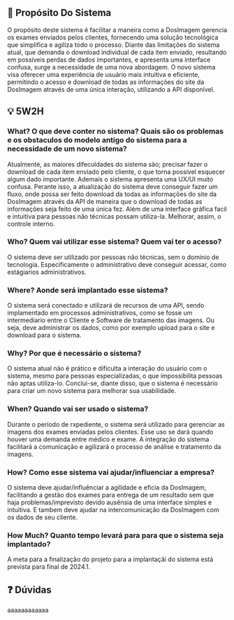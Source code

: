## 📄 Propósito Do Sistema
  O propósito deste sistema é facilitar a maneira como a DosImagem gerencia os exames enviados pelos clientes, fornecendo uma solução tecnológica que simplifica e agiliza todo o processo. Diante das limitações do sistema atual, que demanda o download individual de cada item enviado, resultando em possíveis perdas de dados importantes, e apresenta uma interface confusa, surge a necessidade de uma nova abordagem. O novo sistema visa oferecer uma experiência de usuário mais intuitiva e eficiente, permitindo o acesso e download de todas as informações do site da DosImagem através de uma única interação, utilizando a API disponível.

## 💡 5W2H
### What? O que deve conter no sistema? Quais são os problemas e os obstaculos do modelo antigo do sistema para a necessidade de um novo sistema?
  Atualmente, as maiores difeculdades do sistema são; precisar fazer o download de cada item enviado pelo cliente, o que torna possivel esquecer algum dado importante. Ademais o sistema apresenta uma UX/UI muito confusa. Perante isso, a atualização do sistema deve conseguir fazer um fluxo, onde possa ser feito download da todas as informações do site da DosImagem através da API de maneira que o download de todas as informações seja feito de uma única fez. Além de uma interface gráfica facíl e intuitiva para pessoas não técnicas possam utiliza-la. Melhorar, assim, o controle interno.

### Who? Quem vai utilizar esse sistema? Quem vai ter o acesso?
  O sistema deve ser utilizado por pessoas não técnicas, sem o dominio de tecnologia. Especificamente o administrativo deve conseguir acessar, como estágiarios administrativos.

### Where?  Aonde será implantado esse sistema?
  O sistema será conectado e utilizará de recursos de uma API, sendo implamentado em processos administrativos, como se fosse um intermediario entre o Cliente e Software de tratamento das imagens. Ou seja, deve administrar os dados, como por exemplo upload para o site e download para o sistema.

### Why? Por que é necessário o sistema?
  O sistema atual não é prático e dificulta a interação do usuário com o sistema, mesmo para pessoas especializadas, o que impossibilita pessoas não aptas utiliza-lo. Conclui-se, diante disso, que o sistema é necessário para criar um novo sistema para melhorar sua usabilidade.

### When? Quando vai ser usado o sistema?
  Durante o período de rxpediente, o sistema será utilizado para gerenciar as imagens dos exames enviadas pelos clientes. Esse uso se dará quando houver uma demanda entre médico e exame. A integração do sistema facilitará a comunicação e agilizará o processo de análise e tratamento da imagens. 

### How? Como esse sistema vai ajudar/influenciar a empresa?
 O sistema deve ajudar/influênciar a agilidade e eficia da DosImagem, facilitando a gestão dos exames para entrega de um resultado sem que haja problemas/imprevisto devido ausênsia de uma interface simples e intuitiva. E tambem deve ajudar na intercomunicação da DosImagem com os dados de seu cliente. 

### How Much? Quanto tempo levará para para que o sistema seja implantado?
A meta para a finalização do projeto para a implantaçãi do sistema está prevista para final de 2024.1.

## ❓ Dúvidas
aaaaaaaaaaaa

